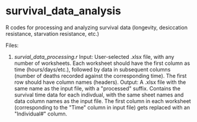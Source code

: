 # survival_data_analysis
R codes for processing and analyzing survival data (longevity, desiccation resistance, starvation resistance, etc.)

Files:
1) _survial_data_processing.r_
Input: User-selected .xlsx file, with any number of worksheets. Each worksheet should have the first column as time (hours/days/etc.), followed by data in subsequent columns (number of deaths recorded against the corresponding time). The first row should have column names (headers).
Output: A .xlsx file with the same name as the input file, with a "processed" suffix. Contains the survival time data for each indivdual, with the same sheet names and data column names as the input file. The first column in each worksheet (corresponding to the "Time" column in input file) gets replaced with an "Individual#" column.
 
